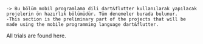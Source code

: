     -> Bu bölüm mobil programlama dili dart&flutter kullanılarak yapılacak projelerin ön hazırlık bölümüdür. Tüm denemeler burada bulunur.
    -This section is the preliminary part of the projects that will be made using the mobile programming language dart&flutter.
 All trials are found here.